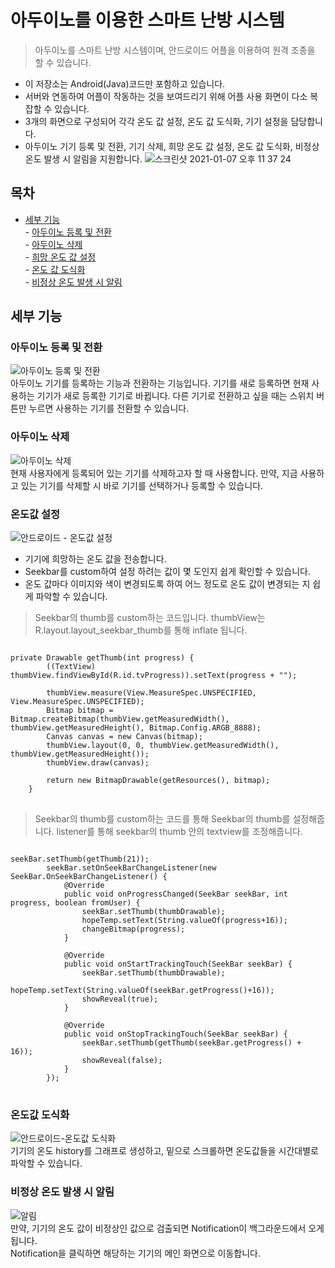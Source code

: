 # 아두이노를 이용한 스마트 난방 시스템
> 아두이노를 스마트 난방 시스템이며, 안드로이드 어플을 이용하여 원격 조종을 할 수 있습니다.
- 이 저장소는 Android(Java)코드만 포함하고 있습니다.
- 서버와 연동하여 어플이 작동하는 것을 보여드리기 위해 어플 사용 화면이 다소 복잡할 수 있습니다.
- 3개의 화면으로 구성되어 각각 온도 값 설정, 온도 값 도식화, 기기 설정을 담당합니다.
- 아두이노 기기 등록 및 전환, 기기 삭제, 희망 온도 값 설정, 온도 값 도식화, 비정상 온도 발생 시 알림을 지원합니다.
![스크린샷 2021-01-07 오후 11 37 24](https://user-images.githubusercontent.com/48707020/103905681-44450f00-5142-11eb-8d4e-4e3137b30592.png)

## 목차  
- [세부 기능](#세부-기능)  
        - [아두이노 등록 및 전환](#아두이노-등록-및-전환)  
        - [아두이노 삭제](#아두이노-삭제)  
        - [희망 온도 값 설정](#온도값-설정)  
        - [온도 값 도식화](#온도값-도식화)  
        - [비정상 온도 발생 시 알림](#비정상-온도-발생-시-알림)  

## 세부 기능
### 아두이노 등록 및 전환  
![아두이노 등록 및 전환](https://user-images.githubusercontent.com/48707020/103151810-c89fa580-47c4-11eb-99d0-0743d94f6307.gif)  
아두이노 기기를 등록하는 기능과 전환하는 기능입니다. 기기를 새로 등록하면 현재 사용하는 기기가 새로 등록한 기기로 바뀝니다. 다른 기기로 전환하고 싶을 때는 스위치 버튼만 누르면 사용하는 기기를 전환할 수 있습니다.   

### 아두이노 삭제  
![아두이노 삭제](https://user-images.githubusercontent.com/48707020/103151814-d35a3a80-47c4-11eb-905d-ed0580f17064.gif)  
현재 사용자에게 등록되어 있는 기기를 삭제하고자 할 때 사용합니다. 만약, 지금 사용하고 있는 기기를 삭제할 시 바로 기기를 선택하거나 등록할 수 있습니다.  

### 온도값 설정  
![안드로이드 - 온도값 설정](https://user-images.githubusercontent.com/48707020/103151817-d5bc9480-47c4-11eb-80d2-bafa545a7c3b.gif)  
- 기기에 희망하는 온도 값을 전송합니다.  
- Seekbar를 custom하여 설정 하려는 값이 몇 도인지 쉽게 확인할 수 있습니다.  
- 온도 값마다 이미지와 색이 변경되도록 하여 어느 정도로 온도 값이 변경되는 지 쉽게 파악할 수 있습니다.  
> Seekbar의 thumb를 custom하는 코드입니다. thumbView는 R.layout.layout_seekbar_thumb를 통해 inflate 됩니다.   
<pre>
<code>
private Drawable getThumb(int progress) {
        ((TextView) thumbView.findViewById(R.id.tvProgress)).setText(progress + "");

        thumbView.measure(View.MeasureSpec.UNSPECIFIED, View.MeasureSpec.UNSPECIFIED);
        Bitmap bitmap = Bitmap.createBitmap(thumbView.getMeasuredWidth(), thumbView.getMeasuredHeight(), Bitmap.Config.ARGB_8888);
        Canvas canvas = new Canvas(bitmap);
        thumbView.layout(0, 0, thumbView.getMeasuredWidth(), thumbView.getMeasuredHeight());
        thumbView.draw(canvas);

        return new BitmapDrawable(getResources(), bitmap);
    }
</code>
</pre>

> Seekbar의 thumb를 custom하는 코드를 통해 Seekbar의 thumb를 설정해줍니다. listener를 통해 seekbar의 thumb 안의 textview를 조정해줍니다.
<pre>
<code>
seekBar.setThumb(getThumb(21));
        seekBar.setOnSeekBarChangeListener(new SeekBar.OnSeekBarChangeListener() {
            @Override
            public void onProgressChanged(SeekBar seekBar, int progress, boolean fromUser) {
                seekBar.setThumb(thumbDrawable);
                hopeTemp.setText(String.valueOf(progress+16));
                changeBitmap(progress);
            }

            @Override
            public void onStartTrackingTouch(SeekBar seekBar) {
                seekBar.setThumb(thumbDrawable);
                hopeTemp.setText(String.valueOf(seekBar.getProgress()+16));
                showReveal(true);
            }

            @Override
            public void onStopTrackingTouch(SeekBar seekBar) {
                seekBar.setThumb(getThumb(seekBar.getProgress() + 16));
                showReveal(false);
            }
        });
</code>
</pre>

### 온도값 도식화  
![안드로이드-온도값 도식화](https://user-images.githubusercontent.com/48707020/103151818-d7865800-47c4-11eb-94dd-e239b68dc38e.gif)  
기기의 온도 history를 그래프로 생성하고, 밑으로 스크롤하면 온도값들을 시간대별로 파악할 수 있습니다.  

### 비정상 온도 발생 시 알림  
![알림](https://user-images.githubusercontent.com/48707020/103151819-d9501b80-47c4-11eb-95a9-f04c72595abb.gif)  
만약, 기기의 온도 값이 비정상인 값으로 검출되면 Notification이 백그라운드에서 오게 됩니다.  
Notification을 클릭하면 해당하는 기기의 메인 화면으로 이동합니다.  
